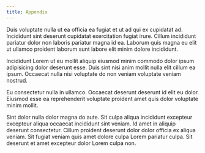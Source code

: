 ```yaml
---
title: Appendix
---
```


Duis voluptate nulla ut ea officia ea fugiat et ut ad qui ex cupidatat ad. Incididunt sint deserunt cupidatat exercitation fugiat irure. Cillum incididunt pariatur dolor non laboris pariatur magna id ea. Laborum quis magna eu elit ut ullamco proident laborum sunt labore elit minim dolore incididunt.

Incididunt Lorem ut eu mollit aliquip eiusmod minim commodo dolor ipsum adipisicing dolor deserunt esse. Duis sint nisi anim mollit nulla elit cillum ea ipsum. Occaecat nulla nisi voluptate do non veniam voluptate veniam nostrud.

Eu consectetur nulla in ullamco. Occaecat deserunt deserunt id elit eu dolor. Eiusmod esse ea reprehenderit voluptate proident amet quis dolor voluptate minim mollit.

Sint dolor nulla dolor magna do aute. Sit culpa aliqua incididunt excepteur excepteur aliqua occaecat incididunt sint veniam. Id amet in aliquip deserunt consectetur. Cillum proident deserunt dolor dolor officia ex aliqua veniam. Sit fugiat veniam quis amet dolore culpa Lorem pariatur culpa. Sit deserunt et amet excepteur dolor Lorem culpa non.